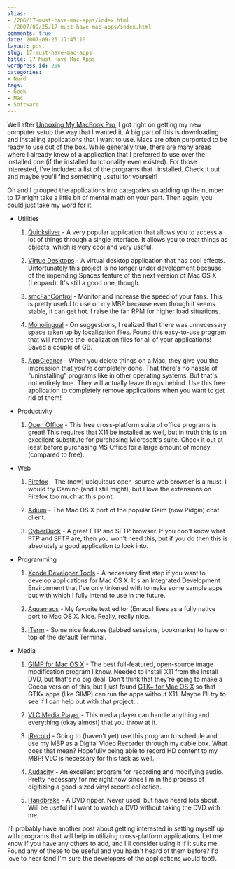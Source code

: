 ```yaml
---
alias:
- /206/17-must-have-mac-apps/index.html
- /2007/09/25/17-must-have-mac-apps/index.html
comments: true
date: 2007-09-25 17:45:10
layout: post
slug: 17-must-have-mac-apps
title: 17 Must Have Mac Apps
wordpress_id: 206
categories:
- Nerd
tags:
- Geek
- Mac
- Software
---
```


Well after [Unboxing My MacBook Pro](http://www.goingthewongway.com/2007/09/23/unboxing-my-macbook-pro/), I got right on getting my new computer setup the way that I wanted it.  A big part of this is downloading and installing applications that I want to use.  Macs are often purported to be ready to use out of the box.  While generally true, there are many areas where I already knew of a application that I preferred to use over the installed one (if the installed functionality even existed).  For those interested, I've included a list of the programs that I installed.  Check it out and maybe you'll find something useful for yourself!


Oh and I grouped the applications into categories so adding up the number to 17 might take a little bit of mental math on your part.  Then again, you could just take my word for it.





  * Utilities


    1. [Quicksilver](http://quicksilver.blacktree.com/) - A very popular application that allows you to access a lot of things through a single interface.  It allows you to treat things as objects, which is very cool and very useful.


    2. [Virtue Desktops](http://virtuedesktops.info/) - A virtual desktop application that has cool effects.  Unfortunately this project is no longer under development because of the impending Spaces feature of the next version of Mac OS X (Leopard).  It's still a good one, though.


    3. [smcFanControl](http://homepage.mac.com/holtmann/eidac/software/smcfancontrol2/index.html) - Monitor and increase the speed of your fans.  This is pretty useful to use on my MBP because even though it seems stable, it can get hot.  I raise the fan RPM for higher load situations.


    4. [Monolingual](http://monolingual.sourceforge.net/) - On suggestions, I realized that there was unnecessary space taken up by localization files.  Found this easy-to-use program that will remove the localization files for all of your applications!  Saved a couple of GB.


    5. [AppCleaner](http://www.freemacsoft.net/AppCleaner/) - When you delete things on a Mac, they give you the impression that you're completely done.  That there's no hassle of "uninstalling" programs like in other operating systems.  But that's not entirely true.  They will actually leave things behind.  Use this free application to completely remove applications when you want to get rid of them!






  * Productivity


    1. [Open Office](http://www.openoffice.org/) - This free cross-platform suite of office programs is great!  This requires that X11 be installed as well, but in truth this is an excellent substitute for purchasing Microsoft's suite.  Check it out at least before purchasing MS Office for a large amount of money (compared to free).






  * Web


    1. [Firefox](http://www.mozilla.com/firefox/) - The (now) ubiquitous open-source web browser is a must.  I would try Camino (and I still might), but I love the extensions on Firefox too much at this point.


    2. [Adium](http://www.adiumx.com/) - The Mac OS X port of the popular Gaim (now Pidgin) chat client.


    3. [CyberDuck](http://cyberduck.ch/) - A great FTP and SFTP browser.  If you don't know what FTP and SFTP are, then you won't need this, but if you do then this is absolutely a good application to look into.






  * Programming


    1. [Xcode Developer Tools](http://developer.apple.com/tools/xcode/) - A necessary first step if you want to develop applications for Mac OS X.  It's an Integrated Development Environment that I've only tinkered with to make some sample apps but with which I fully intend to use in the future.


    2. [Aquamacs](http://aquamacs.org/) - My favorite text editor (Emacs) lives as a fully native port to Mac OS X.  Nice.  Really, really nice.


    3. [iTerm](http://iterm.sourceforge.net/) - Some nice features (tabbed sessions, bookmarks) to have on top of the default Terminal.






  * Media


    1. [GIMP for Mac OS X](http://www.gimp.org/macintosh/) - The best full-featured, open-source image modification program I know.  Needed to install X11 from the Install DVD, but that's no big deal.  Don't think that they're going to make a Cocoa version of this, but I just found [GTK+ for Mac OS X](http://developer.imendio.com/projects/gtk-macosx) so that GTK+ apps (like GIMP) can run the apps without X11.  Maybe I'll try to see if I can help out with that project...


    2. [VLC Media Player](http://www.videolan.org/vlc/) - This media player can handle anything and everything (okay almost) that you throw at it.


    3. [iRecord](http://www.ammesset.com/irecord/) - Going to (haven't yet) use this program to schedule and use my MBP as a Digital Video Recorder through my cable box.  What does that mean?  Hopefully being able to record HD content to my MBP!  VLC is necessary for this task as well.


    4. [Audacity](http://audacity.sourceforge.net/) - An excellent program for recording and modifying audio.  Pretty necessary for me right now since I'm in the process of digitizing a good-sized vinyl record collection.


    5. [Handbrake](http://handbrake.m0k.org/) - A DVD ripper.  Never used, but have heard lots about.  Will be useful if I want to watch a DVD without taking the DVD with me.







I'll probably have another post about getting interested in setting myself up with programs that will help in utilizing cross-platform applications.  Let me know if you have any others to add, and I'll consider using it if it suits me.  Found any of these to be useful and you hadn't heard of them before?  I'd love to hear (and I'm sure the developers of the applications would too!).  
